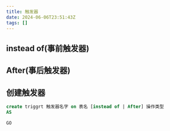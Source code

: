 ```yaml
---
title: 触发器
date: 2024-06-06T23:51:43Z
tags: []
---
```


## instead of(事前触发器)

## After(事后触发器)

## 创建触发器

```sql
create triggrt 触发器名字 on 表名 [instead of | After] 操作类型
AS

GO
```
